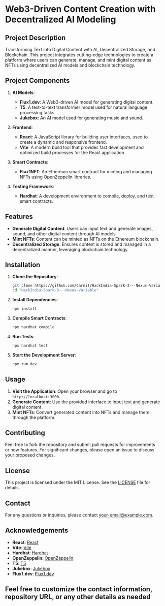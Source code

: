 # Web3-Driven Content Creation with Decentralized AI Modeling

## Project Description

Transforming Text into Digital Content with AI, Decentralized Storage, and Blockchain. This project integrates cutting-edge technologies to create a platform where users can generate, manage, and mint digital content as NFTs using decentralized AI models and blockchain technology.

## Project Components

1. **AI Models**:
   - **Flux1.dev**: A Web3-driven AI model for generating digital content.
   - **T5**: A text-to-text transformer model used for natural language processing tasks.
   - **Jukebox**: An AI model used for generating music and sound.

2. **Frontend**:
   - **React**: A JavaScript library for building user interfaces, used to create a dynamic and responsive frontend.
   - **Vite**: A modern build tool that provides fast development and optimized build processes for the React application.

3. **Smart Contracts**:
   - **Flux1NFT**: An Ethereum smart contract for minting and managing NFTs using OpenZeppelin libraries.

4. **Testing Framework**:
   - **Hardhat**: A development environment to compile, deploy, and test smart contracts.

## Features

- **Generate Digital Content**: Users can input text and generate images, sound, and other digital content through AI models.
- **Mint NFTs**: Content can be minted as NFTs on the Ethereum blockchain.
- **Decentralized Storage**: Ensures content is stored and managed in a decentralized manner, leveraging blockchain technology.

## Installation

1. **Clone the Repository**:

   ```bash
   git clone https://github.com/Carnit/HackIndia-Spark-3---Nexus-Variable
   cd "HackIndia-Spark-3---Nexus-Variable"
   ```

2. **Install Dependencies**:

   ```bash
   npm install
   ```

3. **Compile Smart Contracts**:

   ```bash
   npx hardhat compile
   ```

4. **Run Tests**:

   ```bash
   npx hardhat test
   ```

5. **Start the Development Server**:

   ```bash
   npm run dev
   ```

## Usage

1. **Visit the Application**: Open your browser and go to `http://localhost:3000`.
2. **Generate Content**: Use the provided interface to input text and generate digital content.
3. **Mint NFTs**: Convert generated content into NFTs and manage them through the platform.

## Contributing

Feel free to fork the repository and submit pull requests for improvements or new features. For significant changes, please open an issue to discuss your proposed changes.

## License

This project is licensed under the MIT License. See the [LICENSE](LICENSE) file for details.

## Contact

For any questions or inquiries, please contact [your-email@example.com](mailto:devcarnit@gmail.com).

## Acknowledgements

- **React**: [React](https://reactjs.org/)
- **Vite**: [Vite](https://vitejs.dev/)
- **Hardhat**: [Hardhat](https://hardhat.org/)
- **OpenZeppelin**: [OpenZeppelin](https://openzeppelin.com/)
- **T5**: [T5](https://github.com/google-research/text-to-text-transfer-transformer)
- **Jukebox**: [Jukebox](https://openai.com/research/jukebox)
- **Flux1.dev**: [Flux1.dev](https://flux1.dev)

## Feel free to customize the contact information, repository URL, or any other details as needed
